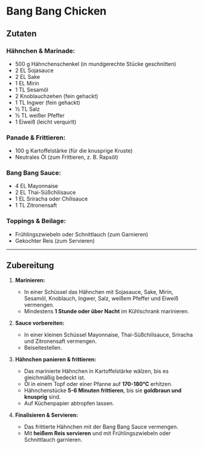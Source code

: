 # Bang Bang Chicken

## Zutaten  

### Hähnchen & Marinade:  
- 500 g Hähnchenschenkel (in mundgerechte Stücke geschnitten)  
- 2 EL Sojasauce  
- 2 EL Sake  
- 1 EL Mirin  
- 1 TL Sesamöl  
- 2 Knoblauchzehen (fein gehackt)  
- 1 TL Ingwer (fein gehackt)  
- ½ TL Salz  
- ½ TL weißer Pfeffer  
- 1 Eiweiß (leicht verquirlt)  

### Panade & Frittieren:  
- 100 g Kartoffelstärke (für die knusprige Kruste)  
- Neutrales Öl (zum Frittieren, z. B. Rapsöl)  

### Bang Bang Sauce:  
- 4 EL Mayonnaise  
- 2 EL Thai-Süßchilisauce  
- 1 EL Sriracha oder Chilisauce  
- 1 TL Zitronensaft  

### Toppings & Beilage:  
- Frühlingszwiebeln oder Schnittlauch (zum Garnieren)  
- Gekochter Reis (zum Servieren)  

---

## Zubereitung  

1. **Marinieren:**  
   - In einer Schüssel das Hähnchen mit Sojasauce, Sake, Mirin, Sesamöl, Knoblauch, Ingwer, Salz, weißem Pfeffer und Eiweiß vermengen.  
   - Mindestens **1 Stunde oder über Nacht** im Kühlschrank marinieren.  

2. **Sauce vorbereiten:**  
   - In einer kleinen Schüssel Mayonnaise, Thai-Süßchilisauce, Sriracha und Zitronensaft vermengen.  
   - Beiseitestellen.  

3. **Hähnchen panieren & frittieren:**  
   - Das marinierte Hähnchen in Kartoffelstärke wälzen, bis es gleichmäßig bedeckt ist.  
   - Öl in einem Topf oder einer Pfanne auf **170-180°C** erhitzen.  
   - Hähnchenstücke **5-6 Minuten frittieren**, bis sie **goldbraun und knusprig** sind.  
   - Auf Küchenpapier abtropfen lassen.  

4. **Finalisieren & Servieren:**  
   - Das frittierte Hähnchen mit der Bang Bang Sauce vermengen.  
   - Mit **heißem Reis servieren** und mit Frühlingszwiebeln oder Schnittlauch garnieren.  
